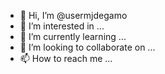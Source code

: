 - 👋 Hi, I’m @usermjdegamo
- 👀 I’m interested in ...
- 🌱 I’m currently learning ...
- 💞️ I’m looking to collaborate on ...
- 📫 How to reach me ...

<!---
usermjdegamo/usermjdegamo is a ✨ special ✨ repository because its `README.md` (this file) appears on your GitHub profile.
You can click the Preview link to take a look at your changes.
--->
